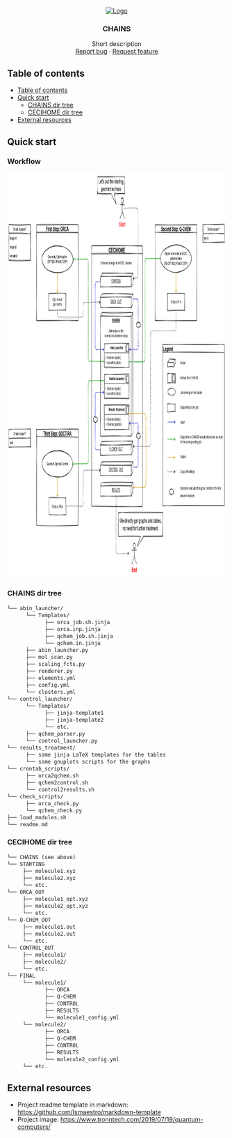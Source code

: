 <p align="center">
  <a href="">
    <img src="https://www.tronntech.com/wp-content/uploads/2019/06/Quantum_Physics_featured.jpg" alt="Logo" width=160 height=107>
  </a>

  <h3 align="center">CHAINS</h3>

  <p align="center">
    Short description
    <br>
    <a href="https://github.com/hexosphere/qc-pipeline/issues/new?template=bug.md">Report bug</a>
    ·
    <a href="https://github.com/hexosphere/qc-pipeline/issues/new?template=feature.md&labels=feature">Request feature</a>
  </p>
</p>

## Table of contents

- [Table of contents](#table-of-contents)
- [Quick start](#quick-start)
  - [CHAINS dir tree](#chains-dir-tree)
  - [CECIHOME dir tree](#cecihome-dir-tree)
- [External resources](#external-resources)

## Quick start

### Workflow

<p align="center">
  <a href="">
    <img src="Documentation\chains_workflow.png" alt="workflow_image" width=1120 height=928>
  </a>
</p>

### CHAINS dir tree

```text
└── abin_launcher/
      └── Templates/
            ├── orca_job.sh.jinja
            ├── orca.inp.jinja
            ├── qchem_job.sh.jinja
            └── qchem.in.jinja
      ├── abin_launcher.py
      ├── mol_scan.py
      ├── scaling_fcts.py
      ├── renderer.py
      ├── elements.yml
      ├── config.yml
      └── clusters.yml
└── control_launcher/
      └── Templates/
            ├── jinja-template1
            ├── jinja-template2
            └── etc.
      ├── qchem_parser.py
      └── control_launcher.py
└── results_treatment/
      ├── some jinja LaTeX templates for the tables
      └── some gnuplots scripts for the graphs
└── crontab_scripts/
      ├── orca2qchem.sh
      ├── qchem2control.sh
      └── control2results.sh
└── check_scripts/
      ├── orca_check.py
      └── qchem_check.py
├── load_modules.sh
└── readme.md
```

### CECIHOME dir tree

```text
└── CHAINS (see above)
└── STARTING
     ├── molecule1.xyz
     ├── molecule2.xyz
     └── etc.
└── ORCA_OUT
     ├── molecule1_opt.xyz
     ├── molecule2_opt.xyz
     └── etc.
└── Q-CHEM_OUT
     ├── molecule1.out
     ├── molecule2.out
     └── etc.
└── CONTROL_OUT
     ├── molecule1/
     ├── molecule2/
     └── etc.
└── FINAL
     └── molecule1/
            ├── ORCA
            ├── Q-CHEM
            ├── CONTROL
            ├── RESULTS
            └── molecule1_config.yml
     └── molecule2/
            ├── ORCA
            ├── Q-CHEM
            ├── CONTROL
            ├── RESULTS
            └── molecule2_config.yml
     └── etc.
```

## External resources

- Project readme template in markdown: https://github.com/Ismaestro/markdown-template
- Project image: https://www.tronntech.com/2019/07/19/quantum-computers/

